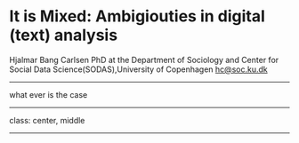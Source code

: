 
# It is Mixed: Ambigiouties in digital (text) analysis

Hjalmar Bang Carlsen
PhD at the Department of Sociology and Center for Social Data
Science(SODAS),University of Copenhagen
hc@soc.ku.dk

---

what ever is the case

---

class: center, middle

---
